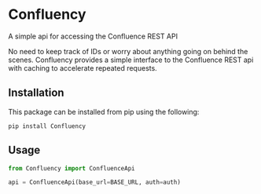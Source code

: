 # Confluency
A simple api for accessing the Confluence REST API

No need to keep track of IDs or worry about anything going on behind the scenes. Confluency provides a simple interface to the Confluence REST api with caching to accelerate repeated requests.


## Installation
This package can be installed from pip using the following:
```
pip install Confluency
```

## Usage

```python
from Confluency import ConfluenceApi

api = ConfluenceApi(base_url=BASE_URL, auth=auth)
```

